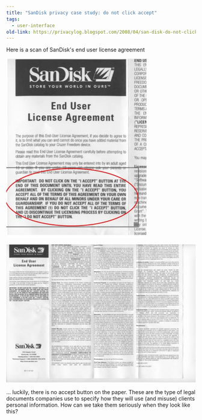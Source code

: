 ```yaml
---
title: "SanDisk privacy case study: do not click accept"
tags: 
  - user-interface	
old-link: https://privacylog.blogspot.com/2008/04/san-disk-do-not-click-accept.html
---
```


Here is a scan of SanDisk's end user license agreement

![SanDisk EULA zoom in](/assets/images/2008-04-07-san-disk-do-not-click-accept.webp)

![SanDisk EULA](/assets/images/2008-04-07-san-disk-do-not-click-accept-2.webp)

... luckily, there is no accept button on the paper. These are the type of legal documents companies use to specify how they will use (and misuse) clients personal information. How can we take them seriously when they look like this?

